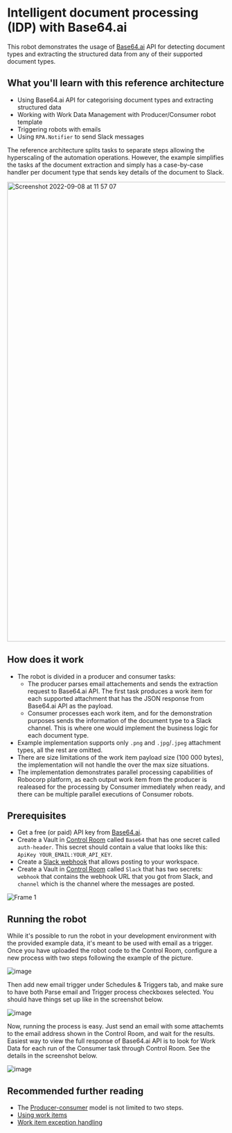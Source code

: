 # Intelligent document processing (IDP) with Base64.ai

This robot demonstrates the usage of [Base64.ai](https://base64.ai) API for detecting document types and extracting the structured data from any of their supported document types.

## What you'll learn with this reference architecture

- Using Base64.ai API for categorising document types and extracting structured data
- Working with Work Data Management with Producer/Consumer robot template
- Triggering robots with emails
- Using `RPA.Notifier` to send Slack messages

The reference architecture splits tasks to separate steps allowing the hyperscaling of the automation operations. However, the example simplifies the tasks af the document extraction and simply has a case-by-case handler per document type that sends key details of the document to Slack.

<img width="1062" alt="Screenshot 2022-09-08 at 11 57 07" src="https://user-images.githubusercontent.com/40179958/189204427-b30cd8b9-572b-4a23-b830-92171b25b356.png">

## How does it work

- The robot is divided in a producer and consumer tasks:
  - The producer parses email attachements and sends the extraction request to Base64.ai API. The first task produces a work item for each supported attachment that has the JSON response from Base64.ai API as the payload.
  - Consumer processes each work item, and for the demonstration purposes sends the information of the document type to a Slack channel. This is where one would implement the business logic for each document type.
- Example implementation supports only `.png`  and `.jpg`/`.jpeg` attachment types, all the rest are omitted.
- There are size limitations of the work item payload size (100 000 bytes), the implementation will not handle the over the max size situations.
- The implementation demonstrates parallel processing capabilities of Robocorp platform, as each output work item from the producer is realeased for the processing by Consumer immediately when ready, and there can be multiple parallel executions of Consumer robots.

## Prerequisites

- Get a free (or paid) API key from [Base64.ai](https://base64.ai).
- Create a Vault in [Control Room](https://cloud.robocorp.com) called `Base64` that has one secret called `auth-header`. This secret should contain a value that looks like this: `ApiKey YOUR_EMAIL:YOUR_API_KEY`.
- Create a [Slack webhook](https://slack.com/help/articles/115005265063-Incoming-webhooks-for-Slack) that allows posting to your workspace.
- Create a Vault in [Control Room](https://cloud.robocorp.com) called `Slack` that has two secrets: `webhook` that contains the webhook URL that you got from Slack, and `channel` which is the channel where the messages are posted.

![Frame 1](https://user-images.githubusercontent.com/40179958/184808022-b5c94565-406c-44d9-96fd-2b5ae1e83e2a.png)

## Running the robot

While it's possible to run the robot in your development environment with the provided example data, it's meant to be used with email as a trigger. Once you have uploaded the robot code to the Control Room, configure a new process with two steps following the example of the picture.

![image](https://user-images.githubusercontent.com/40179958/184806054-9959b998-6e2d-4e8a-aaf9-8efe02889a68.png)

Then add new email trigger under Schedules & Triggers tab, and make sure to have both Parse email and Trigger process checkboxes selected. You should have things set up like in the screenshot below.

![image](https://user-images.githubusercontent.com/40179958/184806318-f0ad25de-932d-47bc-9022-8fd68e18c0e2.png)

Now, running the process is easy. Just send an email with some attachemts to the email address shown in the Control Room, and wait for the results. Easiest way to view the full response of Base64.ai API is to look for Work Data for each run of the Consumer task through Control Room. See the details in the screenshot below.

![image](https://user-images.githubusercontent.com/40179958/184807403-4b5dc10c-4a67-40d6-a312-f74516d7803e.png)

## Recommended further reading

- The [Producer-consumer](https://en.wikipedia.org/wiki/Producer%E2%80%93consumer_problem) model is not limited to two steps.
- [Using work items](https://robocorp.com/docs/development-guide/control-room/work-items)
- [Work item exception handling](https://robocorp.com/docs/development-guide/control-room/work-items#work-item-exception-handling)
